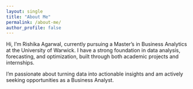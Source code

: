 ```yaml
---
layout: single
title: "About Me"
permalink: /about-me/
author_profile: false
---
```


Hi, I’m Rishika Agarwal, currently pursuing a Master’s in Business Analytics at the University of Warwick. I have a strong foundation in data analysis, forecasting, and optimization, built through both academic projects and internships.

I’m passionate about turning data into actionable insights and am actively seeking opportunities as a Business Analyst.
